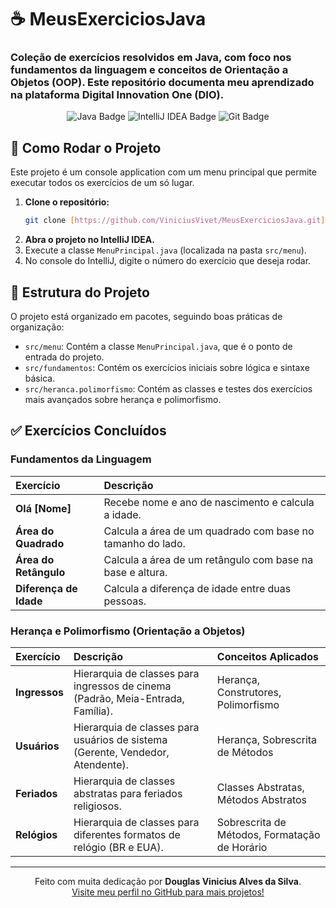 # ☕ MeusExerciciosJava

### Coleção de exercícios resolvidos em Java, com foco nos fundamentos da linguagem e conceitos de Orientação a Objetos (OOP). Este repositório documenta meu aprendizado na plataforma Digital Innovation One (DIO).

<p align="center">
  <img src="https://img.shields.io/badge/Java-ED8B00?style=for-the-badge&logo=openjdk&logoColor=white" alt="Java Badge"/>
  <img src="https://img.shields.io/badge/IntelliJ_IDEA-000000.svg?style=for-the-badge&logo=intellij-idea&logoColor=white" alt="IntelliJ IDEA Badge"/>
  <img src="https://img.shields.io/badge/Git-F05032?style=for-the-badge&logo=git&logoColor=white" alt="Git Badge"/>
</p>

## 🚀 Como Rodar o Projeto

Este projeto é um console application com um menu principal que permite executar todos os exercícios de um só lugar.

1.  **Clone o repositório:**
    ```bash
    git clone [https://github.com/ViniciusVivet/MeusExerciciosJava.git](https://github.com/ViniciusVivet/MeusExerciciosJava.git)
    ```
2.  **Abra o projeto no IntelliJ IDEA.**
3.  Execute a classe `MenuPrincipal.java` (localizada na pasta `src/menu`).
4.  No console do IntelliJ, digite o número do exercício que deseja rodar.

## 📁 Estrutura do Projeto

O projeto está organizado em pacotes, seguindo boas práticas de organização:

* `src/menu`: Contém a classe `MenuPrincipal.java`, que é o ponto de entrada do projeto.
* `src/fundamentos`: Contém os exercícios iniciais sobre lógica e sintaxe básica.
* `src/heranca.polimorfismo`: Contém as classes e testes dos exercícios mais avançados sobre herança e polimorfismo.

## ✅ Exercícios Concluídos

### Fundamentos da Linguagem

| Exercício | Descrição |
| :--- | :--- |
| **Olá [Nome]** | Recebe nome e ano de nascimento e calcula a idade. |
| **Área do Quadrado** | Calcula a área de um quadrado com base no tamanho do lado. |
| **Área do Retângulo** | Calcula a área de um retângulo com base na base e altura. |
| **Diferença de Idade** | Calcula a diferença de idade entre duas pessoas. |

### Herança e Polimorfismo (Orientação a Objetos)

| Exercício | Descrição | Conceitos Aplicados |
| :--- | :--- | :--- |
| **Ingressos** | Hierarquia de classes para ingressos de cinema (Padrão, Meia-Entrada, Família). | Herança, Construtores, Polimorfismo |
| **Usuários** | Hierarquia de classes para usuários de sistema (Gerente, Vendedor, Atendente). | Herança, Sobrescrita de Métodos |
| **Feriados** | Hierarquia de classes abstratas para feriados religiosos. | Classes Abstratas, Métodos Abstratos |
| **Relógios** | Hierarquia de classes para diferentes formatos de relógio (BR e EUA). | Sobrescrita de Métodos, Formatação de Horário |

---

<p align="center">
  Feito com muita dedicação por <strong>Douglas Vinicius Alves da Silva</strong>.
  <br>
  <a href="https://github.com/ViniciusVivet" target="_blank">Visite meu perfil no GitHub para mais projetos!</a>
</p>
